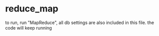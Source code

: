# reduce_map

to run, run "MapReduce", all db settings are also included in this file.
the code will keep running
